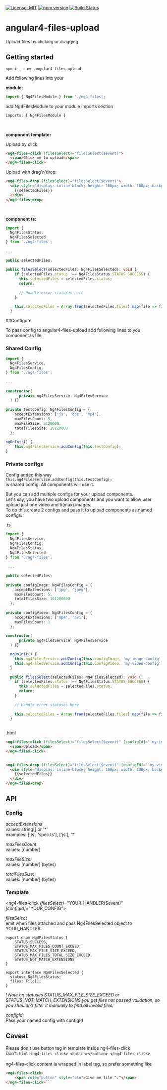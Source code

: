 [![License: MIT](https://img.shields.io/badge/License-MIT-yellow.svg)](https://opensource.org/licenses/MIT)
[![npm version](https://badge.fury.io/js/angular4-files-upload.svg)](https://badge.fury.io/js/angular4-files-upload)
[![Build Status](https://travis-ci.org/bonjurmrfirst/ng4-files.svg?branch=master)](https://travis-ci.org/bonjurmrfirst/ng4-files)

# angular4-files-upload

Upload files by clicking or dragging


## Getting started

`npm i --save angular4-files-upload`

Add following lines into your

**module:**

```typescript
import { Ng4FilesModule } from './ng4-files';
```

add Ng4FilesModule to your module imports section<br/>
```typescript
imports: [ Ng4FilesModule ]
```

<br/>

**component template:**

Upload by click:
```html
<ng4-files-click (filesSelect)="filesSelect($event)">
  <span>Click me to upload</span>
</ng4-files-click>
```

Upload with drag'n'drop:
```html
<ng4-files-drop (filesSelect)="filesSelect($event)">
  <div style="display: inline-block; height: 100px; width: 100px; background-color: gray">
    {{selectedFiles}}
  </div>
</ng4-files-drop>
```

<br/>

**component ts:**
 
```typescript
import {
  Ng4FilesStatus,
  Ng4FilesSelected
} from './ng4-files';
 
...
 
public selectedFiles;
 
public filesSelect(selectedFiles: Ng4FilesSelected): void {
    if (selectedFiles.status !== Ng4FilesStatus.STATUS_SUCCESS) {
      this.selectedFiles = selectedFiles.status;
      return;
      
      // Hnadle error statuses here
    }

    this.selectedFiles = Array.from(selectedFiles.files).map(file => file.name);
  }

```

##Configure

To pass config to angular4-files-upload add following lines to you component.ts file:

### Shared Config

```typescript
import {
  Ng4FilesService,
  Ng4FilesConfig,
} from './ng4-files';
 
...
 
constructor(
      private ng4FilesService: Ng4FilesService
  ) {}
 
private testConfig: Ng4FilesConfig = {
    acceptExtensions: ['js', 'doc', 'mp4'],
    maxFilesCount: 5,
    maxFileSize: 5120000,
    totalFilesSize: 10120000
  };
   
ngOnInit() {
    this.ng4FilesService.addConfig(this.testConfig);
}
```

### Private configs

Config added this way <br>
`this.ng4FilesService.addConfig(this.testConfig);`<br>
is shared config. All components will use it.

But you can add multiple configs for your upload components.<br>
Let's say, you have two upload components and you want to allow user upload just one video and 5(max) images.<br>
To do this create 2 configs and pass it to upload components as named configs.

.ts

```typescript
import {
  Ng4FilesService,
  Ng4FilesConfig,
  Ng4FilesStatus,
  Ng4FilesSelected
} from './ng4-files';
 
 ...
 
public selectedFiles; 
 
private configImage: Ng4FilesConfig = {
    acceptExtensions: ['jpg', 'jpeg'],
    maxFilesCount: 5,
    totalFilesSize: 101200000
  };
  
private configVideo: Ng4FilesConfig = {
    acceptExtensions: ['mp4', 'avi'],
    maxFilesCount: 1
  };  
 
constructor(
      private ng4FilesService: Ng4FilesService
  ) {}

  ngOnInit() {
    this.ng4FilesService.addConfig(this.configImage, 'my-image-config');
    this.ng4FilesService.addConfig(this.configVideo, 'my-video-config');
  }

  public filesSelect(selectedFiles: Ng4FilesSelected): void {
    if (selectedFiles.status !== Ng4FilesStatus.STATUS_SUCCESS) {
      this.selectedFiles = selectedFiles.status;
      return;
    }
 
    // Handle error statuses here
 
    this.selectedFiles = Array.from(selectedFiles.files).map(file => file.name);
  } 
 
```

.html

```html
<ng4-files-click (filesSelect)="filesSelect($event)" [configId]="'my-image-config'">
  <span>Upload</span>
</ng4-files-click>
 

<ng4-files-drop (filesSelect)="filesSelect($event)" [configId]="'my-video-config'">
  <div style="display: inline-block; height: 100px; width: 100px; background-color: gray">
    {{selectedFiles}}
  </div>
</ng4-files-drop>
```  
  
  
## API

### Config

_acceptExtensions_ <br/>
values: string[] or \'\*\' <br/>
examples: ['ts', 'spec.ts'], ['js'], '*'

_maxFilesCount_: <br/>
values: [number] <br/>

_maxFileSize:_ <br/>
values: [number] (bytes)
 
_totalFilesSize:_ <br/>
values: [number] (bytes)

### Template

<ng4-files-click _(filesSelect)_="YOUR_HANDLER($event)" _[configId]_="YOUR_CONFIG">

_filesSelect_<br> 
emit when files attached and pass Ng4FilesSelected object to YOUR_HANDLER:

```
export enum Ng4FilesStatus {
    STATUS_SUCCESS,
    STATUS_MAX_FILES_COUNT_EXCEED,
    STATUS_MAX_FILE_SIZE_EXCEED,
    STATUS_MAX_FILES_TOTAL_SIZE_EXCEED,
    STATUS_NOT_MATCH_EXTENSIONS
}

export interface Ng4FilesSelected {
  status: Ng4FilesStatus;
  files: File[];
}
```

_! Note on statuses STATUS_MAX_FILE_SIZE_EXCEED or STATUS_NOT_MATCH_EXTENSIONS you get files not passed validation, so you shouldn't filter it manually to find all invalid files._

_configId_<br>
Pass your named config with configId
<br>

## Caveat
Please don't use button tag in template inside ng4-files-click<br>
Don't: ```html
<ng4-files-click>
    <button></button>
</ng4-files-click>```
<br><br>
ng4-files-click content is wrapped in label tag, so prefer something like
````html
<ng4-files-click>
    <span role="button" style="btn">Give me file ^.^</span>
</ng4-files-click>```
````
